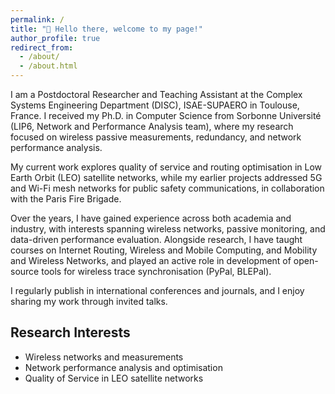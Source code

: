 ```yaml
---
permalink: /
title: "👋 Hello there, welcome to my page!"
author_profile: true
redirect_from: 
  - /about/
  - /about.html
---
```


I am a Postdoctoral Researcher and Teaching Assistant at the Complex Systems Engineering Department (DISC), ISAE-SUPAERO in Toulouse, France. I received my Ph.D. in Computer Science from Sorbonne Université (LIP6, Network and Performance Analysis team), where my research focused on wireless passive measurements, redundancy, and network performance analysis.

My current work explores quality of service and routing optimisation in Low Earth Orbit (LEO) satellite networks, while my earlier projects addressed 5G and Wi-Fi mesh networks for public safety communications, in collaboration with the Paris Fire Brigade.

Over the years, I have gained experience across both academia and industry, with interests spanning wireless networks, passive monitoring, and data-driven performance evaluation. Alongside research, I have taught courses on Internet Routing, Wireless and Mobile Computing, and Mobility and Wireless Networks, and played an active role in development of open-source tools for wireless trace synchronisation (PyPal, BLEPal).

I regularly publish in international conferences and journals, and I enjoy sharing my work through invited talks.


## Research Interests
* Wireless networks and measurements
* Network performance analysis and optimisation
* Quality of Service in LEO satellite networks
